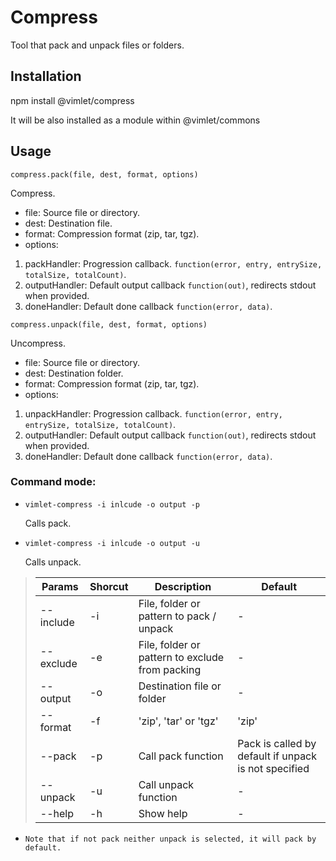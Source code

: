 # Compress

Tool that pack and unpack files or folders.

## Installation

npm install @vimlet/compress

It will be also installed as a module within @vimlet/commons

## Usage

`compress.pack(file, dest, format, options)`

Compress.

* file: Source file or directory.
* dest: Destination file.
* format: Compression format (zip, tar, tgz).
* options: 
1. packHandler: Progression callback. `function(error, entry, entrySize, totalSize, totalCount)`.
2. outputHandler: Default output callback `function(out)`, redirects stdout when provided.
3. doneHandler: Default done callback `function(error, data)`.


`compress.unpack(file, dest, format, options)`

Uncompress.

* file: Source file or directory.
* dest: Destination folder.
* format: Compression format (zip, tar, tgz).
* options: 
1. unpackHandler: Progression callback. `function(error, entry, entrySize, totalSize, totalCount)`.
2. outputHandler: Default output callback `function(out)`, redirects stdout when provided.
3. doneHandler: Default done callback `function(error, data)`.

### Command mode:

* `vimlet-compress -i inlcude -o output -p`
    
    Calls pack.

* `vimlet-compress -i inlcude -o output -u`
    
    Calls unpack.

> |Params|Shorcut|Description|Default|
> |---|---|---|---|
> |--include|-i|File, folder or pattern to pack / unpack|-|
> |--exclude|-e|File, folder or pattern to exclude from packing|-|
> |--output|-o|Destination file or folder|-|
> |--format|-f|'zip', 'tar' or 'tgz'|'zip'|
> |--pack|-p|Call pack function|Pack is called by default if unpack is not specified|
> |--unpack|-u|Call unpack function|-|
> |--help|-h|Show help|-|
* `Note that if not pack neither unpack is selected, it will pack by default.`
